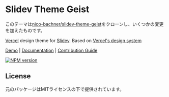 # Slidev Theme Geist

このテーマは[nico-bachner/slidev-theme-geist](https://github.com/nico-bachner/slidev-theme-geist)をクローンし、いくつかの変更を加えたものです。

[Vercel](https://vercel.com) design theme for [Slidev](https://github.com/slidevjs/slidev). Based on [Vercel's design system](https://vercel.com/design)

[Demo](https://slidev-theme-geist-demo.vercel.app) | [Documentation](https://slidev-theme-geist-docs.vercel.app) | [Contribution Guide](CONTRIBUTING.md)

[![NPM version](https://img.shields.io/npm/v/slidev-theme-geist)](https://www.npmjs.com/package/slidev-theme-geist)

## License

元のパッケージはMITライセンスの下で提供されています。

